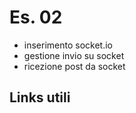 # Es. 02
- inserimento socket.io
- gestione invio su socket
- ricezione post da socket

## Links utili